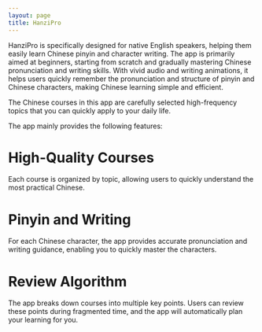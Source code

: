 ```yaml
---
layout: page
title: HanziPro
---
```


HanziPro is specifically designed for native English speakers, helping them easily learn Chinese pinyin and character writing. The app is primarily aimed at beginners, starting from scratch and gradually mastering Chinese pronunciation and writing skills. With vivid audio and writing animations, it helps users quickly remember the pronunciation and structure of pinyin and Chinese characters, making Chinese learning simple and efficient.

The Chinese courses in this app are carefully selected high-frequency topics that you can quickly apply to your daily life.

The app mainly provides the following features:

# High-Quality Courses

Each course is organized by topic, allowing users to quickly understand the most practical Chinese.

# Pinyin and Writing

For each Chinese character, the app provides accurate pronunciation and writing guidance, enabling you to quickly master the characters.

# Review Algorithm

The app breaks down courses into multiple key points. Users can review these points during fragmented time, and the app will automatically plan your learning for you.

